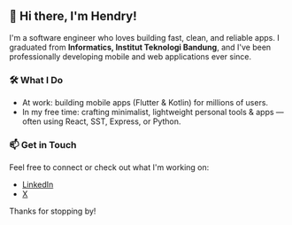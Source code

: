 ## 👋 Hi there, I'm Hendry!

I'm a software engineer who loves building fast, clean, and reliable apps. I graduated from **Informatics, Institut Teknologi Bandung**, and I've been professionally developing mobile and web applications ever since.

### 🛠️ What I Do
- At work: building mobile apps (Flutter & Kotlin) for millions of users.
- In my free time: crafting minimalist, lightweight personal tools & apps — often using React, SST, Express, or Python.

### 📫 Get in Touch
Feel free to connect or check out what I'm working on:
- [LinkedIn](https://linkedin.com/in/hendryprasetya)
- [X](https://x.com/MHendryP)

Thanks for stopping by!

<!--
**hendpraz/hendpraz** is a ✨ _special_ ✨ repository because its `README.md` (this file) appears on your GitHub profile.

Here are some ideas to get you started:

- 🔭 I’m currently working on ...
- 🌱 I’m currently learning ...
- 👯 I’m looking to collaborate on ...
- 🤔 I’m looking for help with ...
- 💬 Ask me about ...
- 📫 How to reach me: ...
- 😄 Pronouns: ...
- ⚡ Fun fact: ...
-->
